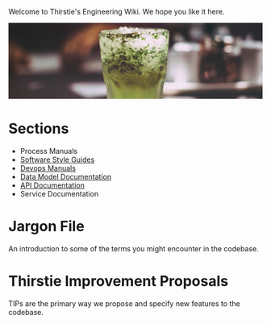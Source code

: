 <!-- TITLE: Thirstie Engineering Wiki -->
<!-- SUBTITLE: This is where the bug ideas happen -->

Welcome to Thirstie's Engineering Wiki. We hope you like it here.

![Mojito](/uploads/media/mojito.jpg "Mojito")
# Sections
- Process Manuals
- [Software Style Guides](style-guides)
- [Devops Manuals](devops)
- [Data Model Documentation](data-models)
- [API Documentation](https://developers.thirstie.com/)
- Service Documentation

# Jargon File
An introduction to some of the terms you might encounter in the codebase.

# Thirstie Improvement Proposals
TIPs are the primary way we propose and specify new features to the codebase.